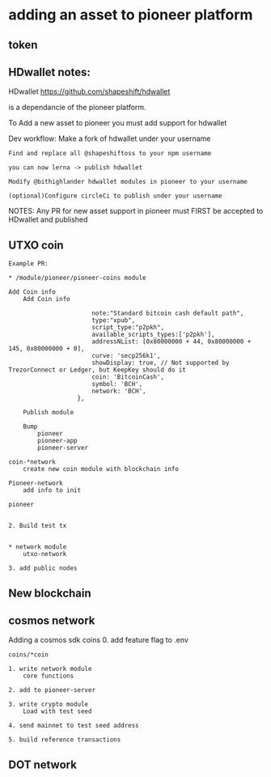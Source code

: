 # adding an asset to pioneer platform

## token

## HDwallet notes:

HDwallet https://github.com/shapeshift/hdwallet

is a dependancie of the pioneer platform.

To Add a new asset to pioneer you must add support for hdwallet

Dev workflow:
    Make a fork of hdwallet under your username
    
    Find and replace all @shapeshiftoss to your npm username
    
    you can now lerna -> publish hdwallet
    
    Modify @bithighlander hdwallet modules in pioneer to your username
    
    (optional)Configure circleCi to publish under your username

NOTES:
    Any PR for new asset support in pioneer must FIRST be accepted to HDwallet and published


## UTXO coin
    Example PR:
    
    * /module/pioneer/pioneer-coins module
    
    Add Coin info
        Add Coin info
        
```        {
                       note:"Standard bitcoin cash default path",
                       type:"xpub",
                       script_type:"p2pkh",
                       available_scripts_types:['p2pkh'],
                       addressNList: [0x80000000 + 44, 0x80000000 + 145, 0x80000000 + 0],
                       curve: 'secp256k1',
                       showDisplay: true, // Not supported by TrezorConnect or Ledger, but KeepKey should do it
                       coin: 'BitcoinCash',
                       symbol: 'BCH',
                       network: 'BCH',
                   }, 
```
                   
        Publish module
    
        Bump
            pioneer
            pioneer-app
            pioneer-server
    
    coin-*network
        create new coin module with blockchain info
        
    Pioneer-network
        add info to init
    
    pioneer
        
    
    2. Build test tx
    
                
    * network module
        utxo-network
    
    3. add public nodes
    
    
## New blockchain

## cosmos network

Adding a cosmos sdk coins
    0. add feature flag to .env
    
    coins/*coin
    
    1. write network module
        core functions
    
    2. add to pioneer-server         
        
    3. write crypto module  
        Load with test seed
    
    4. send mainnet to test seed address    
    
    5. build reference transactions    
        
## DOT network
